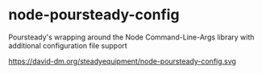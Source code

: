 # node-poursteady-config
Poursteady's wrapping around the Node Command-Line-Args library with additional configuration file support

https://david-dm.org/steadyequipment/node-poursteady-config.svg
